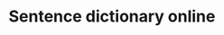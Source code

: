 ---
title: Sentence dictionary online
url: https://sentencedict.com
description: Good sentence examples for every word.
---